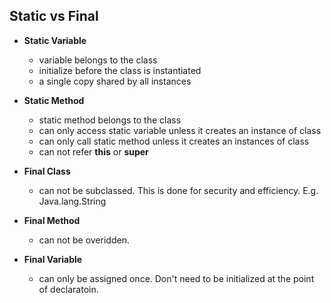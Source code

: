 ## Static vs Final ##

* **Static Variable**  
  * variable belongs to the class
  * initialize before the class is instantiated
  * a single copy shared by all instances
  
* **Static Method**   
  * static method belongs to the class
  * can only access static variable unless it creates an instance of class
  * can only call static method unless it creates an instances of class
  * can not refer **this** or **super**
  
* **Final Class**  
  * can not be subclassed. This is done for security and efficiency. E.g. Java.lang.String
  
* **Final Method**
  * can not be overidden.

* **Final Variable**
  * can only be assigned once. Don't need to be initialized at the point of declaratoin. 
